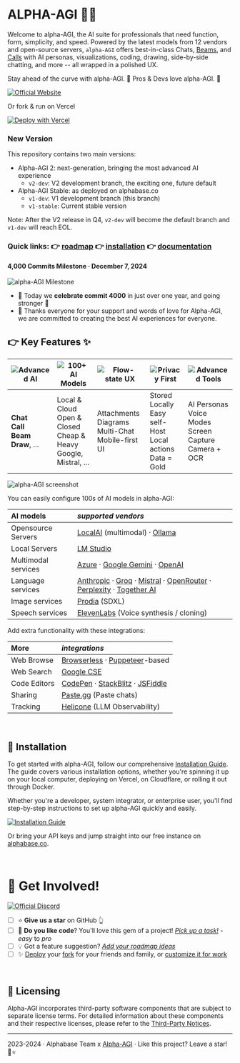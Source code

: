 # ALPHA-AGI 🧠✨

Welcome to alpha-AGI, the AI suite for professionals that need function, form,
simplicity, and speed. Powered by the latest models from 12 vendors and
open-source servers, `alpha-AGI` offers best-in-class Chats,
[Beams](https://github.com/AlphabaseOfficial/alpha-AGI.git/issues/470),
and [Calls](https://github.com/AlphabaseOfficial/alpha-AGI.git/issues/354) with AI personas,
visualizations, coding, drawing, side-by-side chatting, and more -- all wrapped in a polished UX.

Stay ahead of the curve with alpha-AGI. 🚀 Pros & Devs love alpha-AGI. 🤖

[![Official Website](https://img.shields.io/badge/alphabase.co-%23096bde?style=for-the-badge&logo=vercel&label=launch)](https://alphabase.co)



Or fork & run on Vercel

[![Deploy with Vercel](https://vercel.com/button)](https://vercel.com/new/clone?repository-url=https%3A%2F%2Fgithub.com%2FAlphabaseOfficial%2Falpha-AGI&env=OPENAI_API_KEY&envDescription=Backend%20API%20keys%2C%20optional%20and%20may%20be%20overridden%20by%20the%20UI.&envLink=https%3A%2F%2Fgithub.com%2FAlphabaseOfficial%2Falpha-AGI%2Fblob%2Fmain%2Fdocs%2Fenvironment-variables.md&project-name=alpha-AGI)

### New Version

This repository contains two main versions:

- Alpha-AGI 2: next-generation, bringing the most advanced AI experience
  - `v2-dev`: V2 development branch, the exciting one, future default
- Alpha-AGI Stable: as deployed on alphabase.co
  - `v1-dev`: V1 development branch (this branch)
  - `v1-stable`: Current stable version

Note: After the V2 release in Q4, `v2-dev` will become the default branch and `v1-dev` will reach EOL.

### Quick links: 👉 [roadmap](https://github.com/users/enricoros/projects/4/views/2) 👉 [installation](docs/installation.md) 👉 [documentation](docs/README.md)

<!-- ### What's New in 1.16.1...1.16.8 · Sep 13, 2024 (patch releases)

- 1.16.8: OpenAI ChatGPT-4o Latest (o1-preview and o1-mini are supported in Alpha-AGI 2)
- 1.16.7: OpenAI support for GPT-4o 2024-08-06
- 1.16.6: Groq support for Llama 3.1 models
- 1.16.5: GPT-4o Mini support
- 1.16.4: 8192 tokens support for Claude 3.5 Sonnet
- 1.16.3: Anthropic Claude 3.5 Sonnet model support
- 1.16.2: Improve web downloads, as text, markdown, or HTML
- 1.16.2: Proper support for Gemini models
- 1.16.2: Added the latest Mistral model
- 1.16.2: Tokenizer support for gpt-4o
- 1.16.2: Updates to Beam
- 1.16.1: Support for the new OpenAI GPT-4o 2024-05-13 model -->

<!-- ### What's New in 1.16.0 · May 9, 2024 · Crystal Clear

- [Beam](https://alphabase.co/blog/beam-multi-model-ai-reasoning) core and UX improvements based on user feedback
- Chat cost estimation 💰 (enable it in Labs / hover the token counter)
- Save/load chat files with Ctrl+S / Ctrl+O on desktop
- Major enhancements to the Auto-Diagrams tool
- YouTube Transcriber Persona for chatting with video content, [#500](https://github.com/AlphabaseOfficial/alpha-AGI.git/pull/500)
- Improved formula rendering (LaTeX), and dark-mode diagrams, [#508](https://github.com/AlphabaseOfficial/alpha-AGI.git/issues/508), [#520](https://github.com/AlphabaseOfficial/alpha-AGI.git/issues/520)
- Models update: **Anthropic**, **Groq**, **Ollama**, **OpenAI**, **OpenRouter**, **Perplexity**
- Code soft-wrap, chat text selection toolbar, 3x faster on Apple silicon, and more [#517](https://github.com/AlphabaseOfficial/alpha-AGI.git/issues/517), [507](https://github.com/AlphabaseOfficial/alpha-AGI.git/pull/507) -->

#### 4,000 Commits Milestone · December 7, 2024

![alpha-AGI Milestone](https://github.com/AlphabaseOfficial/alpha-AGI.git/assets/32999/47fddbb1-9bd6-4b58-ace4-781dfcb80923)

- 🥇 Today we <b>celebrate commit 4000</b> in just over one year, and going stronger 🚀
- 📢️ Thanks everyone for your support and words of love for Alpha-AGI, we are committed to creating the best AI experiences for everyone.

<!-- ### What's New in 1.15.0 · April 1, 2024 · Beam

- ⚠️ [**Beam**: the multi-model AI chat](https://alphabase.co/blog/beam-multi-model-ai-reasoning). find better answers, faster - a game-changer for brainstorming, decision-making, and creativity. [#443](https://github.com/AlphabaseOfficial/alpha-AGI.git/issues/443)
- Managed Deployments **Auto-Configuration**: simplify the UI models setup with backend-set models. [#436](https://github.com/AlphabaseOfficial/alpha-AGI.git/issues/436)
- Message **Starring ⭐**: star important messages within chats, to attach them later. [#476](https://github.com/AlphabaseOfficial/alpha-AGI.git/issues/476)
- Enhanced the default Persona
- Fixes to Gemini models and SVGs, improvements to UI and icons
- 1.15.1: Support for Gemini Pro 1.5 and OpenAI Turbo models
- Beast release, over 430 commits, 10,000+ lines changed: [release notes](https://github.com/AlphabaseOfficial/alpha-AGI.git/releases/tag/v1.15.0), and changes [v1.14.1...v1.15.0](https://github.com/AlphabaseOfficial/alpha-AGI.git/compare/v1.14.1...v1.15.0)

<details>
<summary>What's New in 1.14.1 · March 7, 2024 · Modelmorphic</summary>

- **Anthropic** [Claude-3](https://www.anthropic.com/news/claude-3-family) model family support. [#443](https://github.com/AlphabaseOfficial/alpha-AGI.git/issues/443)
- New **[Perplexity](https://www.perplexity.ai/)** and **[Groq](https://groq.com/)** integration (thanks @Penagwin). [#407](https://github.com/AlphabaseOfficial/alpha-AGI.git/issues/407), [#427](https://github.com/AlphabaseOfficial/alpha-AGI.git/issues/427)
- **[LocalAI](https://localai.io/models/)** deep integration, including support for [model galleries](https://github.com/AlphabaseOfficial/alpha-AGI.git/issues/411)
- **Mistral** Large and Google **Gemini 1.5** support
- Performance optimizations: runs [much faster](https://twitter.com/enricoros/status/1756553038293303434?utm_source=localhost:3000&utm_medium=alpha-agi), saves lots of power, reduces memory usage
- Enhanced UX with auto-sizing charts, refined search and folder functionalities, perfected scaling
- And with more UI improvements, documentation, bug fixes (20 tickets), and developer enhancements

</details>

<details>
<summary>What's New in 1.13.0 · Feb 8, 2024 · Multi + Mind</summary>

https://github.com/AlphabaseOfficial/alpha-AGI.git/assets/32999/01732528-730e-41dc-adc7-511385686b13

- **Side-by-Side Split Windows**: multitask with parallel conversations. [#208](https://github.com/AlphabaseOfficial/alpha-AGI.git/issues/208)
- **Multi-Chat Mode**: message everyone, all at once. [#388](https://github.com/AlphabaseOfficial/alpha-AGI.git/issues/388)
- **Export tables as CSV**: big thanks to @aj47. [#392](https://github.com/AlphabaseOfficial/alpha-AGI.git/pull/392)
- Adjustable text size: customize density. [#399](https://github.com/AlphabaseOfficial/alpha-AGI.git/issues/399)
- Dev2 Persona Technology Preview
- Better looking chats with improved spacing, fonts, and menus
- More: new video player, [LM Studio tutorial](https://github.com/AlphabaseOfficial/alpha-AGI.git/blob/main/docs/config-local-lmstudio.md) (thanks @aj47), [MongoDB support](https://github.com/AlphabaseOfficial/alpha-AGI.git/blob/main/docs/deploy-database.md) (thanks @ranfysvalle02), and speedups

</details>

<details>
<summary>What's New in 1.12.0 · Jan 26, 2024 · AGI Hotline</summary>

https://github.com/AlphabaseOfficial/alpha-AGI.git/assets/32999/95ceb03c-945d-4fdd-9a9f-3317beb54f3f

- **Voice Calls**: real-time voice call your personas out of the blue or in relation to a chat [#354](https://github.com/AlphabaseOfficial/alpha-AGI.git/issues/354)
- Support **OpenAI 0125** Models. [#364](https://github.com/AlphabaseOfficial/alpha-AGI.git/issues/364)
- Rename or Auto-Rename chats.  [#222](https://github.com/AlphabaseOfficial/alpha-AGI.git/issues/222), [#360](https://github.com/AlphabaseOfficial/alpha-AGI.git/issues/360)
- More control over **Link Sharing** [#356](https://github.com/AlphabaseOfficial/alpha-AGI.git/issues/356)
- **Accessibility** to screen readers [#358](https://github.com/AlphabaseOfficial/alpha-AGI.git/issues/358)
- Export chats to Markdown [#337](https://github.com/AlphabaseOfficial/alpha-AGI.git/issues/337)
- Paste tables from Excel [#286](https://github.com/AlphabaseOfficial/alpha-AGI.git/issues/286)
- Ollama model updates and context window detection fixes [#309](https://github.com/AlphabaseOfficial/alpha-AGI.git/issues/309)

</details>

<details>
<summary>What's New in 1.11.0 · Jan 16, 2024 · Singularity</summary>

https://github.com/AlphabaseOfficial/alpha-AGI.git/assets/1590910/a6b8e172-0726-4b03-a5e5-10cfcb110c68

- **Find chats**: search in titles and content, with frequency ranking. [#329](https://github.com/AlphabaseOfficial/alpha-AGI.git/issues/329)
- **Commands**: command auto-completion (type '/'). [#327](https://github.com/AlphabaseOfficial/alpha-AGI.git/issues/327)
- **[Together AI](https://www.together.ai/products#inference)** inference platform support (good speed and newer models). [#346](https://github.com/AlphabaseOfficial/alpha-AGI.git/issues/346)
- Persona Creator history, deletion, custom creation, fix llm API timeouts
- Enable adding up to five custom OpenAI-compatible endpoints
- Developer enhancements: new 'Actiles' framework

</details>

<details>
<summary>What's New in 1.10.0 · Jan 6, 2024 · The Year of AGI</summary>

- **New UI**: for both desktop and mobile, sets the stage for future scale. [#201](https://github.com/AlphabaseOfficial/alpha-AGI.git/issues/201)
- **Conversation Folders**: enhanced conversation organization. [#321](https://github.com/AlphabaseOfficial/alpha-AGI.git/issues/321)
- **[LM Studio](https://lmstudio.ai/)** support and improved token management
- Resizable panes in split-screen conversations.
- Large performance optimizations
- Developer enhancements: new UI framework, updated documentation for proxy settings on browserless/docker

</details>

For full details and former releases, check out the [changelog](docs/changelog.md). -->

## 👉 Key Features ✨

| ![Advanced AI](https://img.shields.io/badge/Advanced%20AI-32383e?style=for-the-badge&logo=ai&logoColor=white) | ![100+ AI Models](https://img.shields.io/badge/100%2B%20AI%20Models-32383e?style=for-the-badge&logo=ai&logoColor=white) | ![Flow-state UX](https://img.shields.io/badge/Flow--state%20UX-32383e?style=for-the-badge&logo=flow&logoColor=white) | ![Privacy First](https://img.shields.io/badge/Privacy%20First-32383e?style=for-the-badge&logo=privacy&logoColor=white) | ![Advanced Tools](https://img.shields.io/badge/Fun%20To%20Use-f22a85?style=for-the-badge&logo=tools&logoColor=white) |  
|---------------------------------------------------------------------------------------------------------------|-------------------------------------------------------------------------------------------------------------------------|----------------------------------------------------------------------------------------------------------------------|------------------------------------------------------------------------------------------------------------------------|----------------------------------------------------------------------------------------------------------------------| 
| **Chat**<br/>**Call**<br/>**Beam**<br/>**Draw**, ...                                                          | Local & Cloud<br/>Open & Closed<br/>Cheap & Heavy<br/>Google, Mistral, ...                                              | Attachments<br/>Diagrams<br/>Multi-Chat<br/>Mobile-first UI                                                          | Stored Locally<br/>Easy self-Host<br/>Local actions<br/>Data = Gold                                                    | AI Personas<br/>Voice Modes<br/>Screen Capture<br/>Camera + OCR                                                      |

![alpha-AGI screenshot](docs/pixels/alpha-AGI-compo-20240201_small.png)

You can easily configure 100s of AI models in alpha-AGI:

| **AI models**       | _supported vendors_                                                                                                                                                                                                             |
|:--------------------|:--------------------------------------------------------------------------------------------------------------------------------------------------------------------------------------------------------------------------------|
| Opensource Servers  | [LocalAI](https://localai.io/) (multimodal) · [Ollama](https://ollama.com/)                                                                                                                                                     |
| Local Servers       | [LM Studio](https://lmstudio.ai/)                                                                                                                                                                                               |
| Multimodal services | [Azure](https://azure.microsoft.com/en-us/products/ai-services/openai-service) · [Google Gemini](https://ai.google.dev/) · [OpenAI](https://platform.openai.com/docs/overview)                                                  |
| Language services   | [Anthropic](https://anthropic.com) · [Groq](https://wow.groq.com/) · [Mistral](https://mistral.ai/) · [OpenRouter](https://openrouter.ai/) · [Perplexity](https://www.perplexity.ai/) · [Together AI](https://www.together.ai/) | 
| Image services      | [Prodia](https://prodia.com/) (SDXL)                                                                                                                                                                                            | 
| Speech services     | [ElevenLabs](https://elevenlabs.io) (Voice synthesis / cloning)                                                                                                                                                                 | 

Add extra functionality with these integrations:

| **More**     | _integrations_                                                                                                 |
|:-------------|:---------------------------------------------------------------------------------------------------------------| 
| Web Browse   | [Browserless](https://www.browserless.io/) · [Puppeteer](https://pptr.dev/)-based                              |
| Web Search   | [Google CSE](https://programmablesearchengine.google.com/)                                                     |
| Code Editors | [CodePen](https://codepen.io/pen/) · [StackBlitz](https://stackblitz.com/) · [JSFiddle](https://jsfiddle.net/) |
| Sharing      | [Paste.gg](https://paste.gg/) (Paste chats)                                                                    | 
| Tracking     | [Helicone](https://www.helicone.ai) (LLM Observability)                                                        | 

[//]: # (- [x] **Flow-state UX** for uncompromised productivity)

[//]: # (- [x] **AI Personas**: Tailor your AI interactions with customizable personas)

[//]: # (- [x] **Sleek UI/UX**: A smooth, intuitive, and mobile-responsive interface)

[//]: # (- [x] **Efficient Interaction**: Voice commands, OCR, and drag-and-drop file uploads)

[//]: # (- [x] **Privacy First**: Self-host and use your own API keys for full control)

[//]: # (- [x] **Advanced Tools**: Execute code, import PDFs, and summarize documents)

[//]: # (- [x] **Seamless Integrations**: Enhance functionality with various third-party services)

[//]: # (- [x] **Open Roadmap**: Contribute to the progress of alpha-AGI)

<br/>

## 🚀 Installation

To get started with alpha-AGI, follow our comprehensive [Installation Guide](docs/installation.md).
The guide covers various installation options, whether you're spinning it up on
your local computer, deploying on Vercel, on Cloudflare, or rolling it out
through Docker.

Whether you're a developer, system integrator, or enterprise user, you'll find step-by-step instructions
to set up alpha-AGI quickly and easily.

[![Installation Guide](https://img.shields.io/badge/Installation%20Guide-blue?style=for-the-badge&logo=read-the-docs&logoColor=white)](docs/installation.md)

Or bring your API keys and jump straight into our free instance on [alphabase.co](https://alphabase.co).

<br/>

# 🌟 Get Involved!

[//]: # ([![Official Discord]&#40;https://img.shields.io/discord/1098796266906980422?label=discord&logo=discord&logoColor=%23fff&style=for-the-badge&#41;]&#40;#;)
[![Official Discord](https://discordapp.com/api/guilds/1098796266906980422/widget.png?style=banner2)](#)

<!-- - [ ] 📢️ [**Chat with us** on Discord](https://discord.gg/MkH4qj2Jp9) -->
- [ ] ⭐ **Give us a star** on GitHub 👆
- [ ] 🚀 **Do you like code**? You'll love this gem of a project! [_Pick up a task!_](https://github.com/AlphabaseOfficial/alpha-AGI) - _easy_ to _pro_
- [ ] 💡 Got a feature suggestion? [_Add your roadmap ideas_](https://github.com/AlphabaseOfficial/alpha-AGI/issues/new?&template=roadmap-request.md)
- [ ] ✨ [Deploy](docs/installation.md) your [fork](docs/customizations.md) for your friends and family, or [customize it for work](docs/customizations.md)

<br/>

[//]: # ([![GitHub stars]&#40;https://img.shields.io/github/stars/enricoros/alpha-agi&#41;]&#40;https://github.com/AlphabaseOfficial/alpha-AGI.git/stargazers&#41;)

[//]: # ([![GitHub forks]&#40;https://img.shields.io/github/forks/enricoros/alpha-agi&#41;]&#40;https://github.com/AlphabaseOfficial/alpha-AGI.git/network&#41;)

[//]: # ([![GitHub pull requests]&#40;https://img.shields.io/github/issues-pr/enricoros/alpha-agi&#41;]&#40;https://github.com/AlphabaseOfficial/alpha-AGI.git/pulls&#41;)

[//]: # ([![License]&#40;https://img.shields.io/github/license/enricoros/alpha-agi&#41;]&#40;https://github.com/AlphabaseOfficial/alpha-AGI.git/LICENSE&#41;)

## 📜 Licensing

Alpha-AGI incorporates third-party software components that are subject
to separate license terms. For detailed information about these
components and their respective licenses, please refer to
the [Third-Party Notices](src/modules/3rdparty/THIRD_PARTY_NOTICES.md).

---

2023-2024 · Alphabase Team x [Alpha-AGI](https://github.com/AlphabaseOfficial/alpha-AGI.git) · Like this project? Leave a star! 💫⭐